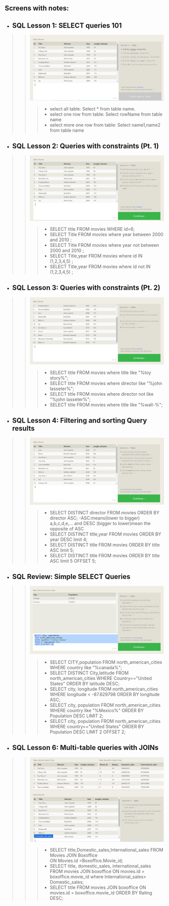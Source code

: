 ## Screens with notes:

- ## SQL Lesson 1: SELECT queries 101
>> ![excercise1](./assest/exercise1.PNG)
>>> - select all table: Select * from table name.
>>> - select one row from table: Select rowName from table name
>>> - select more one row from  table: Select name1,name2 from table name


* ## SQL Lesson 2: Queries with constraints (Pt. 1)
>> ![excercise2](./assest/exercise2.PNG)
>>> - SELECT title  FROM movies WHERE id=6;
>>> - SELECT Title FROM movies where year between 2000 and 2010 ;
>>> - SELECT Title FROM movies where year not between 2000 and 2010 ;
>>> - SELECT Title,year FROM movies where id IN (1,2,3,4,5) ;
>>> - SELECT Title,year FROM movies where id not IN (1,2,3,4,5) ;

- ## SQL Lesson 3: Queries with constraints (Pt. 2)
>> ![excercise3](./assest/exercise3.PNG)
>>> - SELECT title FROM movies where title like "%toy story%";
>>> - SELECT title FROM movies where director like "%john lasseter%";
>>> - SELECT title FROM movies where director not like "%john lasseter%";
>>> - SELECT title FROM movies where title like "%wall-%";

- ## SQL Lesson 4: Filtering and sorting Query results
>> ![excercise1](./assest/exercise4.PNG)
>>> - SELECT DISTINCT director FROM movies
ORDER BY director ASC; -ASC:means(lower to bigger) a,b,c,d,e,... and DESC (bigger to lower)mean the opposite of ASC
>>> - SELECT DISTINCT title,year FROM movies
ORDER BY year DESC
limit 4;
>>> - SELECT DISTINCT title FROM movies
ORDER BY title ASC
limit 5;
>>> - SELECT DISTINCT title FROM movies
ORDER BY title ASC
limit 5 OFFSET 5;

- ## SQL Review: Simple SELECT Queries
>> ![excercise1](./assest/exercise5.PNG)
>>> - SELECT CITY,population FROM north_american_cities WHERE country like "%canada%";
>>> - SELECT DISTINCT City,latitude
FROM north_american_cities
WHERE Country=="United States"
ORDER BY  latitude  DESC;
>>> - SELECT city, longitude FROM north_american_cities
WHERE longitude < -87.629798
ORDER BY longitude ASC;
>>> - SELECT city, population
FROM north_american_cities
WHERE country like "%Mexico%"
ORDER BY Population DESC
LIMIT 2;
>>> - SELECT city, population
FROM north_american_cities
WHERE country=="United States"
ORDER BY Population DESC
LIMIT 2 OFFSET  2;

- ## SQL Lesson 6: Multi-table queries with JOINs
>> ![excercise1](./assest/exercise6.PNG)
>>> - SELECT title,Domestic_sales,International_sales
FROM Movies 
JOIN Boxoffice  
    ON Movies.id =Boxoffice.Movie_id;
>>> - SELECT title, domestic_sales, international_sales 
FROM movies
  JOIN boxoffice
    ON movies.id = boxoffice.movie_id
    where International_sales> Domestic_sales;
>>> - SELECT title 
FROM movies
  JOIN boxoffice
    ON movies.id = boxoffice.movie_id
    ORDER BY Rating DESC;


<!-- - ## 
>> ![excercise1](./assest/exercise7.PNG)
>>> - 
>>> - 
>>> -
>>> - -->

<!-- - ## 
>> ![excercise1](./assest/exercise1.PNG)
>>> - 
>>> - 
>>> -
>>> - -->

